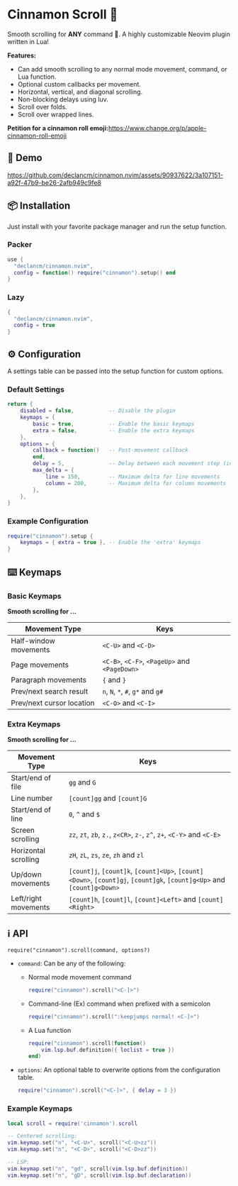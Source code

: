 # Cinnamon Scroll 🍥

Smooth scrolling for __ANY__ command 🤯. A highly
customizable Neovim plugin written in Lua!

__Features:__
* Can add smooth scrolling to any normal mode movement, command, or Lua function.
* Optional custom callbacks per movement.
* Horizontal, vertical, and diagonal scrolling.
* Non-blocking delays using luv.
* Scroll over folds.
* Scroll over wrapped lines.

__Petition for a cinnamon roll emoji:__<https://www.change.org/p/apple-cinnamon-roll-emoji>

## 🎥 Demo

https://github.com/declancm/cinnamon.nvim/assets/90937622/3a107151-a92f-47b9-be26-2afb949c9fe8

## 📦 Installation

Just install with your favorite package manager and run the setup function.

### Packer

```lua
use {
  "declancm/cinnamon.nvim",
  config = function() require("cinnamon").setup() end
}
```

### Lazy

```lua
{
  "declancm/cinnamon.nvim",
  config = true
}
```

## ⚙️ Configuration

A settings table can be passed into the setup function for custom options.

### Default Settings

```lua
return {
    disabled = false,           -- Disable the plugin
    keymaps = {
        basic = true,           -- Enable the basic keymaps
        extra = false,          -- Enable the extra keymaps
    },
    options = {
        callback = function()   -- Post-movement callback
        end,
        delay = 5,              -- Delay between each movement step (in ms)
        max_delta = {
            line = 150,         -- Maximum delta for line movements
            column = 200,       -- Maximum delta for column movements
        },
    },
}
```

### Example Configuration

```lua
require("cinnamon").setup {
    keymaps = { extra = true }, -- Enable the 'extra' keymaps
}
```

## ⌨️ Keymaps

### Basic Keymaps

**Smooth scrolling for ...**

| Movement Type | Keys |
|-|-|
| Half-window movements     | `<C-U>` and `<C-D>` |
| Page movements            | `<C-B>`, `<C-F>`, `<PageUp>` and `<PageDown>` |
| Paragraph movements       | `{` and `}` |
| Prev/next search result   | `n`, `N`, `*`, `#`, `g*` and `g#` |
| Prev/next cursor location | `<C-O>` and `<C-I>` |

### Extra Keymaps

**Smooth scrolling for ...**

| Movement Type | Keys |
|-|-|
| Start/end of file    | `gg` and `G` |
| Line number          | `[count]gg` and `[count]G` |
| Start/end of line    | `0`, `^` and `$` |
| Screen scrolling     | `zz`, `zt`, `zb`, `z.`, `z<CR>`, `z-`, `z^`, `z+`, `<C-Y>` and `<C-E>` |
| Horizontal scrolling | `zH`, `zL`, `zs`, `ze`, `zh` and `zl` |
| Up/down movements    | `[count]j`,  `[count]k`,  `[count]<Up>`,  `[count]<Down>`, `[count]gj`, `[count]gk`, `[count]g<Up>`  and `[count]g<Down>` |
| Left/right movements | `[count]h`,  `[count]l`,  `[count]<Left>` and `[count]<Right>` |

## ℹ️ API

`require("cinnamon").scroll(command, options?)`

* `command`: Can be any of the following:
  * Normal mode movement command

    ```lua
    require("cinnamon").scroll("<C-]>")
    ```

  * Command-line (Ex) command when prefixed with a semicolon

    ```lua
    require("cinnamon").scroll(":keepjumps normal! <C-]>")
    ```

  * A Lua function

    ```lua
    require("cinnamon").scroll(function()
        vim.lsp.buf.definition({ loclist = true })
    end)
    ```

* `options`: An optional table to overwrite options from the configuration table.

    ```lua
    require("cinnamon").scroll("<C-]>", { delay = 3 })
    ```

### Example Keymaps

```lua
local scroll = require('cinnamon').scroll

-- Centered scrolling:
vim.keymap.set("n", "<C-U>", scroll("<C-U>zz"))
vim.keymap.set("n", "<C-D>", scroll("<C-D>zz"))

-- LSP:
vim.keymap.set("n", "gd", scroll(vim.lsp.buf.definition))
vim.keymap.set("n", "gD", scroll(vim.lsp.buf.declaration))
```
